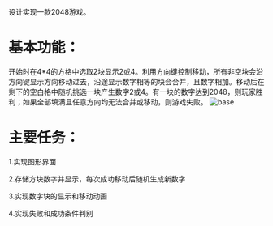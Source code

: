 设计实现一款2048游戏。

基本功能：
======

开始时在4*4的方格中选取2块显示2或4。利用方向键控制移动，所有非空块会沿方向键显示方向移动过去，沿途显示数字相等的块会合并，且数字相加。移动后在剩下的空白格中随机挑选一块产生数字2或4。有一块的数字达到2048，则玩家胜利；如果全部填满且任意方向均无法合并或移动，则游戏失败。
![base](https://github.com/blackwings0325/2048/blob/master/picture/base.png)

主要任务：
=====

1.实现图形界面

2.存储方块数字并显示，每次成功移动后随机生成新数字

3.实现数字块的显示和移动动画

4.实现失败和成功条件判别
